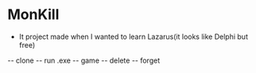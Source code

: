 # MonKill
- It project made when I wanted to learn Lazarus(it looks like Delphi but free)

-- clone
-- run .exe
-- game
-- delete
-- forget
